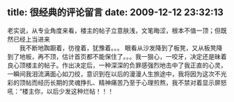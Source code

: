 title: 很经典的评论留言
date: 2009-12-12 23:32:13
---

<p>
	老实说，从专业角度来看，楼主的帖子立意肤浅，文笔晦涩，根本不值一顶；但既然已经上当进来<br />
	　　我不断地踟蹰着，彷徨着，犹豫着。。。 眼看从沙发降到了板凳，又从板凳降到了地板，再不顶，估计首页都不能保住了。。。我一狠心，一咬牙，决定还是昧着良心顶楼主的帖子。作出决定后，一种深深的负罪感强烈地击中了我正直的心灵，一瞬间我泪流满面心如刀绞，意识到在以后的漫漫人生旅途中，我将因为这次不光彩的顶帖而经历长期的灵魂挣扎、精神痛苦乃至于心理煎熬，我不禁对着显示屏怒吼：&ldquo;楼主你，以后少发这种烂帖！！！</p>
